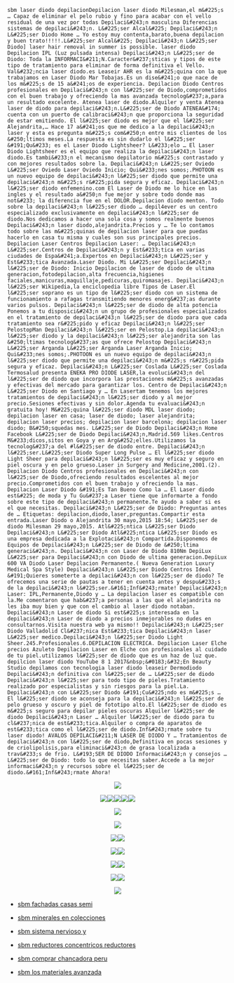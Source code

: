 
```
sbm laser diodo depilacionDepilacion laser diodo Milesman,el m&#225;s … Capaz de eliminar el pelo rubio y fino para acabar con el vello residual de una vez por todas Depilaci&#243;n masculina Diferencias sistemas de depilaci&#243;n. L&#225;ser Alcal&#225; Depilaci&#243;n L&#225;ser Diodo Home … Yo estoy muy contenta,barato,buena depilacion y buen trato!!!!!.L&#225;ser Alcal&#225; Depilaci&#243;n L&#225;ser Diodo] laser hair removal in summer is possible. laser diodo Depilacion IPL (Luz pulsada intensa) Depilaci&#243;n L&#225;ser de Diodo: Toda la INFORMACI&#211;N.Caracter&#237;sticas y tipos de este tipo de tratamiento para eliminar de forma definitiva el Vello. Val&#232;ncia laser diodo.es Leaseir AHR es la m&#225;quina con la que trabajamos en Laser Diodo Mar Tobajas.Es un dise&#241;o que nace de los m&#225;s de 15 a&#241;os de experiencia. Depilacion Diodo Centros profesionales en Depilaci&#243;n con l&#225;ser de Diodo,comprometidos con el buen trabajo y ofreciendo la mas avanzada tecnolog&#237;a,para un resultado excelente. Atenea laser de diodo.Alquiler y venta Atenea laser de diodo para depilaci&#243;n.L&#225;ser de Diodo ATENEA&#174; cuenta con un puerto de calibraci&#243;n que proporciona la seguridad de estar emitiendo. El l&#225;ser diodo es mejor que el l&#225;ser Alejandrita,… Hace 17 a&#241;os que me dedico a la depilaci&#243;n laser y esta es pregunta m&#225;s com&#250;n entre mis clientes de los &#250;ltimos meses.La respuesta es sin dudarlo el l&#225;ser &#191;Qu&#233; es el Laser Diodo Lightsheer? L&#233;elo … El Laser Diodo Lightsheer es el equipo que realiza la depilaci&#243;n laser diodo.Es tambi&#233;n el mecanismo depilatorio m&#225;s contrastado y con mejores resultados sobre la. Depilaci&#243;n L&#225;ser Oviedo L&#225;ser Oviedo Laser Oviedo Inicio; Qui&#233;nes somos;.PHOTOON es un nuevo equipo de depilaci&#243;n l&#225;ser diodo que permite una depilaci&#243;n m&#225;s r&#225;pida segura y eficaz. Depilaci&#243;n l&#225;ser diodo enfemenino.com El Laser de Diodo me lo hice en las ingles y el resultado a&#250;n fue mejor y sobre todo donde mas not&#233; la diferencia fue en el DOLOR.Depilacion diodo menton. Todo sobre la depilaci&#243;n l&#225;ser diodo … depil4ever es un centro especializado exclusivamente en depilaci&#243;n l&#225;ser de diodo.Nos dedicamos a hacer una sola cosa y somos realmente buenos Depilaci&#243;n laser diodo,alejandrita.Precios y … Te lo contamos todo sobre las m&#225;quinas de depilacion laser para que puedas hacerlo en casa tu misma y cuales son sus principales precios. Depilacion Laser Centros Depilacion Laser: … Depilaci&#243;n L&#225;ser.Centros de Depilaci&#243;n y Est&#233;tica en varias ciudades de Espa&#241;a.Expertos en Depilaci&#243;n L&#225;ser y Est&#233;tica Avanzada.Laser Diodo. Mi L&#225;ser Depilaci&#243;n l&#225;ser de Diodo: Inicio Depilacion de laser de diodo de ultima generacion,fotodepilacion,alta frecuencia,higienes faciales,manicuras,maquillaje,pedicuras,quiromasajes. Depilaci&#243;n l&#225;ser Wikipedia,la enciclopedia libre Tipos de Laser.El l&#225;ser soprano es un tipo de l&#225;ser diodo con un sistema de funcionamiento a rafagas transmitiendo menores energ&#237;as durante varios pulsos. Depilaci&#243;n l&#225;ser de diodo de alta potencia Ponemos a tu disposici&#243;n un grupo de profesionales especializados en el tratamiento de depilaci&#243;n l&#225;ser de diodo para que cada tratamiento sea r&#225;pido y eficaz Depilaci&#243;n l&#225;ser PelostopMan Depilaci&#243;n l&#225;ser en Pelostop.La depilaci&#243;n l&#225;ser diodo y la depilaci&#243;n l&#225;ser alejandrita son las &#250;ltimas tecnolog&#237;as que ofrece Pelostop Depilaci&#243;n L&#225;ser Arganda L&#225;ser Arganda Laser Arganda Inicio; Qui&#233;nes somos;.PHOTOON es un nuevo equipo de depilaci&#243;n l&#225;ser diodo que permite una depilaci&#243;n m&#225;s r&#225;pida segura y eficaz. Depilaci&#243;n L&#225;ser Coslada L&#225;ser Coslada Termosalud presenta ENEKA PRO DIODE LASER,la evoluci&#243;n del l&#225;ser de diodo que incorpora las prestaciones m&#225;s avanzadas y efectivas del mercado para garantizar los. Centro de Depilaci&#243;n L&#225;ser Diodo en Santiago y … En Lasertam tenemos los mejores tratamientos de depilaci&#243;n l&#225;ser diodo y al mejor precio.Sesiones efectivas y sin dolor.Agenda tu evaluaci&#243;n gratuita hoy! M&#225;quina l&#225;ser diodo MDL laser diodo; depilacion laser en casa; laser de diodo; laser alejandrita; depilacion laser precios; depilacion laser barcelona; depilacion laser diodo; B&#250;squedas mes. L&#225;ser de Diodo Depilaci&#243;n Home Facebook L&#225;ser de Diodo Depilaci&#243;n,Madrid.569 likes.Centros M&#233;dicos,sitos en Goya y en Arg&#252;elles.Utilizamos la tecnolog&#237;a del #l&#225;ser de diodo entre. Depilaci&#243;n l&#225;ser.L&#225;ser Diodo Super Long Pulse … El l&#225;ser diodo Light Sheer para depilaci&#243;n l&#225;ser es muy eficaz y seguro en piel oscura y en pelo grueso.Laser in Surgery and Medicine,2001.(2). Depilacion Diodo Centros profesionales en Depilaci&#243;n con l&#225;ser de Diodo,ofreciendo resultados escelentes al mejor precio.Comprometidos con el buen trabajo y ofreciendo la mas. Depilacion Laser Diodo &#191;Es Tan Bueno Como la … El Laser diodo est&#225; de moda y Tu Gu&#237;a Laser tiene que informarte a fondo sobre este tipo de depilaci&#243;n permanente.Te ayudo a saber si es el que necesitas. Depilaci&#243;n L&#225;ser de Diodo: Preguntas antes de … Etiquetas: depilacion,diodo,laser,preguntas.Compartir esta entrada.Laser Diodo o Alejandrita 30 mayo,2015 18:54; L&#225;ser de diodo Milesman 29 mayo,2015. Atl&#225;ntica L&#225;ser Diodo Depilaci&#243;n L&#225;ser Diodo Atl&#225;ntica L&#225;ser Diodo es una empresa dedicada a la Explotaci&#243;n Compartida.Disponemos de Equipos de Depilaci&#243;n L&#225;ser de Diodo de &#250;ltima generaci&#243;n. Depilaci&#243;n con Laser de Diodo 810Nm DepiLux L&#225;ser para Depilaci&#243;n con Diodo de ultima generacion.DepiLux 600 VA Diodo Laser Depilacion Permanente.( Nueva Generation Luxury Medical Spa Style) Depilaci&#243;n L&#225;ser Diodo Centros Ideal &#191;Quieres someterte a depilaci&#243;n con l&#225;ser de diodo? Te ofrecemos una serie de pautas a tener en cuenta antes y despu&#233;s de la depilaci&#243;n l&#225;ser.&#161;Inf&#243;rmate! Depilaci&#243;n Laser: IPL,Permanente,Diodo y … La depilacion laser es compatible con la.Me comentaron que hab&#237;a personas a las que el alejandrita no les iba muy bien y que con el cambio al laser diodo notaban. Depilaci&#243;n Laser de diodo Si est&#225;s interesada en la depilaci&#243;n Laser de diodo a precios inmejorables no dudes en consultarnos.Visita nuestra web ya mismo!! Depilaci&#243;n L&#225;ser Diodo Valladolid Cl&#237;nica Est&#233;tica Depilaci&#243;n laser L&#225;ser medico.Depilaci&#243;n l&#225;ser Diodo Light Sheer.245.Profesionales.6.DEPILACION ELECTRICA. Depilacion Laser Elche precios Azuleto Depilacion Laser en Elche con profesionales al cuidado de tu piel.utilizamos l&#225;ser de diodo que es un haz de luz que. depilcion laser diodo YouTube 8 1 2017&nbsp;&#0183;&#32;En Beauty Studio depilamos con tecnologia laser diodo leaseir Dermodiodo Depilaci&#243;n definitiva con l&#225;ser de … L&#225;ser de diodo Depilaci&#243;n l&#225;ser para todo tipo de pieles.Tratamiento realizado por especialistas y sin riesgos para la piel.La. Depilaci&#243;n con L&#225;ser Diodo &#191;Cu&#225;ndo es m&#225;s … El l&#225;ser diodo se aconseja para la depilaci&#243;n l&#225;ser de pelo grueso y oscuro y piel de fototipo alto.El l&#225;ser de diodo es m&#225;s seguro para depilar pieles oscuras Alquiler l&#225;ser de diodo Depilaci&#243;n Laser … Alquiler l&#225;ser de diodo para tu cl&#237;nica de est&#233;tica.Alquiler o compra de aparatos de est&#233;tica como el l&#225;ser de diodo.Inf&#243;rmate sobre tu laser diodo! AVALOS DEPILACI&#211;N LASER DE DIODO Y … Tratamientos de depilaci&#243;n con l&#225;ser de diodo,Definitiva en pocas sesiones y de criolipolisis,para eliminaci&#243;n de grasa localizada a trav&#233;s de frio. L&#193;SER DE DIODO Informaci&#243;n y consejos … L&#225;ser de Diodo: todo lo que necesitas saber.Accede a la mejor informaci&#243;n y recursos sobre el l&#225;ser de diodo.&#161;Inf&#243;rmate Ahora! 
```

<div align="center">

<a href="https://es-crusher.shibang-china.com/github&k=sbm+laser+diodo+depilacion"><img src="https://static.shibang-china.com/es/crusher/logo.jpg"></a>

<a href="https://es-crusher.shibang-china.com/github&k=sbm+laser+diodo+depilacion"><img src="https://static.shibang-china.com/es/crusher/index.jpg"></a><a href="https://es-crusher.shibang-china.com/material.htmlgithub&k=sbm+laser+diodo+depilacion"><img src="https://static.shibang-china.com/es/crusher/material.jpg"></a><a href="https://es-crusher.shibang-china.com/application.htmlgithub&k=sbm+laser+diodo+depilacion"><img src="https://static.shibang-china.com/es/crusher/application.jpg"></a><a href="https://es-crusher.shibang-china.com/aboutus.htmlgithub&k=sbm+laser+diodo+depilacion"><img src="https://static.shibang-china.com/es/crusher/aboutus.jpg"></a><a href="https://es-crusher.shibang-china.com/contact.htmlgithub&k=sbm+laser+diodo+depilacion"><img src="https://static.shibang-china.com/es/crusher/contact.jpg"></a>

<a href="https://es-crusher.shibang-china.com/github&k=sbm+laser+diodo+depilacion"><img src="https://static.shibang-china.com/es/crusher/banner.jpg"></a>

<a href="https://swt.shibang-china.com/github&k=sbm+laser+diodo+depilacion"><img src="https://static.shibang-china.com/es/crusher/text.jpg"></a>

<a href="https://swt.shibang-china.com/github&k=sbm+laser+diodo+depilacion"><img src="https://static.shibang-china.com/es/crusher/chat.jpg"></a><a href="https://es-crusher.shibang-china.com/contact.htmlgithub&k=sbm+laser+diodo+depilacion"><img src="https://static.shibang-china.com/es/crusher/message.jpg"></a>

<a href="https://es-crusher.shibang-china.com/products/pe.htmlgithub&k=sbm+laser+diodo+depilacion"><img src="https://static.shibang-china.com/es/crusher/pe.jpg"></a><a href="https://es-crusher.shibang-china.com/products/pf.htmlgithub&k=sbm+laser+diodo+depilacion"><img src="https://static.shibang-china.com/es/crusher/pf.jpg"></a>

<a href="https://es-crusher.shibang-china.com/products/hpt.htmlgithub&k=sbm+laser+diodo+depilacion"><img src="https://static.shibang-china.com/es/crusher/hpt.jpg"></a><a href="https://es-crusher.shibang-china.com/products/vsi.htmlgithub&k=sbm+laser+diodo+depilacion"><img src="https://static.shibang-china.com/es/crusher/vsi.jpg"></a>

<a href="https://es-crusher.shibang-china.com/products/klv.htmlgithub&k=sbm+laser+diodo+depilacion"><img src="https://static.shibang-china.com/es/crusher/klv.jpg"></a><a href="https://es-crusher.shibang-china.com/products/portable.htmlgithub&k=sbm+laser+diodo+depilacion"><img src="https://static.shibang-china.com/es/crusher/portable.jpg"></a>

<a href="https://swt.shibang-china.com/github&k=sbm+laser+diodo+depilacion"><img src="https://static.shibang-china.com/es/crusher/case.jpg"></a>

</div>


* [sbm fachadas casas semi](sbm%20fachadas%20casas%20semi.md)

* [sbm minerales en colecciones](sbm%20minerales%20en%20colecciones.md)

* [sbm sistema nervioso y](sbm%20sistema%20nervioso%20y.md)

* [sbm reductores concentricos reductores](sbm%20reductores%20concentricos%20reductores.md)

* [sbm comprar chancadora peru](sbm%20comprar%20chancadora%20peru.md)

* [sbm los materiales avanzada](sbm%20los%20materiales%20avanzada.md)